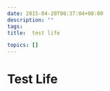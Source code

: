 ```yaml
---
date: 2015-04-20T00:37:04+08:00
description: ""
tags: 
title:  test life 

topics: []
---
```


#   Test Life



